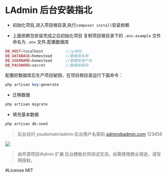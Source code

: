 # LAdmin 后台安装指北

- 初始化项目,进入项目根目录,执行`composer install`安装依赖

- 上面依赖包安装完成之后初始化项目
 复制项目根目录下的 `.env.example` 文件命名为 `.env` 文件,配置数据库
 ```php
 DB_HOST=localhost			//ip地址
 DB_DATABASE=homestead		//数据库名称
 DB_USERNAME=homestead		//数据库用户名
 DB_PASSWORD=secret			//数据库密码
 ```

 配置好数据库后生产项目秘钥，在项目根目录运行下面命令：

 ```php
 php artisan key:generate
 ```
- 迁移数据
```php
php artisan migrate
```

- 填充基本数据
```php
php artisan db:seed
```

> 后台访问 youdomain/admin
> 后台用户名密码 admin@admin.com 123456


![](http://o6hc01bvr.bkt.clouddn.com/20160911062751.png)

>由开源项目IAdmin 扩展
>后台模板仅供测试交流，如需使用商业用途，请官网授权。


#License
MIT